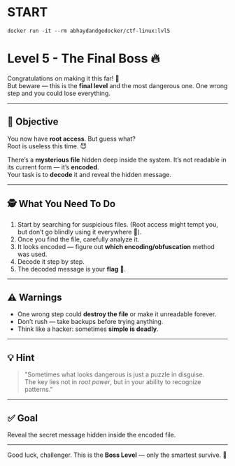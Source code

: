 # START
```
docker run -it --rm abhaydandgedocker/ctf-linux:lvl5
```
# Level 5 - The Final Boss 🔥  

Congratulations on making it this far! 🎉  
But beware — this is the **final level** and the most dangerous one. One wrong step and you could lose everything.  

---

## 🎯 Objective  
You now have **root access**. But guess what?  
Root is useless this time. 😈  

There’s a **mysterious file** hidden deep inside the system. It’s not readable in its current form — it’s **encoded**.  
Your task is to **decode** it and reveal the hidden message.  

---

## 🕵️ What You Need To Do  
1. Start by searching for suspicious files. (Root access might tempt you, but don’t go blindly using it everywhere 🚫).  
2. Once you find the file, carefully analyze it.  
3. It looks encoded — figure out **which encoding/obfuscation** method was used.  
4. Decode it step by step.  
5. The decoded message is your **flag** 🎌.  

---

## ⚠️ Warnings  
- One wrong step could **destroy the file** or make it unreadable forever.  
- Don’t rush — take backups before trying anything.  
- Think like a hacker: sometimes **simple is deadly**.  

---

## 💡 Hint  
> "Sometimes what looks dangerous is just a puzzle in disguise.  
> The key lies not in *root power*, but in your ability to recognize patterns."  

---

## ✅ Goal  
Reveal the secret message hidden inside the encoded file.  

---

Good luck, challenger. This is the **Boss Level** — only the smartest survive. 🧩


